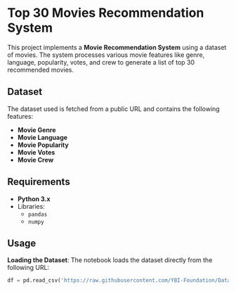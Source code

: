 # Top 30 Movies Recommendation System

This project implements a **Movie Recommendation System** using a dataset of movies. The system processes various movie features like genre, language, popularity, votes, and crew to generate a list of top 30 recommended movies.

## Dataset

The dataset used is fetched from a public URL and contains the following features:
- **Movie Genre**
- **Movie Language**
- **Movie Popularity**
- **Movie Votes**
- **Movie Crew**

## Requirements

- **Python 3.x**
- Libraries:
  - `pandas`
  - `numpy`

## Usage

 **Loading the Dataset**:
   The notebook loads the dataset directly from the following URL:
   ```python
   df = pd.read_csv('https://raw.githubusercontent.com/YBI-Foundation/Dataset/main/Movies%20Recommendation.csv')

